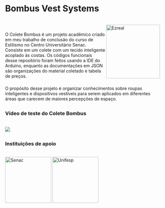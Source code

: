 # Bombus Vest Systems

<div style="display: inline_block"><br>
  <img align="right" alt="Ezreal" height="175" width="175" src="https://images.contentstack.io/v3/assets/blta38dcaae86f2ef5c/blt4233202c6d0e4c47/615770ed054fcd4c56720380/2.17_Emote_Ezreal_BA.gif">

</div> 

###

O Colete Bombus é um projeto acadêmico criado em meu trabalho de conclusão do curso de Estilismo no Centro Universitário Senac.
Consiste em um colete com um tecido inteligente acoplado às costas.
Os códigos funcionais desse repositório foram feitos usando a IDE do Arduino, enquanto as documentações em JSON são organizações do material coletado e tabela de preços.

###

O propósito desse projeto é organizar conhecimentos sobre roupas inteligentes e dispositivos vestíveis para serem aplicados em diferentes áreas que carecem de maiores percepções de espaço.

##



### Vídeo de teste do Colete Bombus

<div style="display: inline_block"><br>
  <a href="https://youtu.be/AvJonHOuK10" target="_blank"><img src="https://img.shields.io/badge/YouTube-FF0000?style=for-the-badge&logo=youtube&logoColor=white" target="_blank"></a>
</div> 

##

### Instituições de apoio

<div style="display: inline_block"><br>
   <a href="https://www.sp.senac.br/" target="_blank"><img align="center" alt="Senac" height="150" width="150" src="https://cdn-sites-images.46graus.com/files/photos/069c0485/d05492b5-6574-47d0-904f-f37e0aed62fd/logo-senac-256x256.png" target="_blank"></a>
  <a href="https://www.unifesp.br/campus/sjc/" target="_blank"><img align="center" alt="Unifesp" height="150" width="150" src="https://www.centrodememoriaurbana.org/themes/cmurb-avant/images/parceiros/unifesp.png" target="_blank"></a>
</div> 
